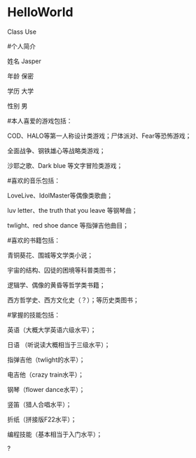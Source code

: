 # HelloWorld
Class Use

#个人简介

姓名 Jasper

年龄 保密

学历 大学

性别 男

#本人喜爱的游戏包括：

COD、HALO等第一人称设计类游戏；尸体派对、Fear等恐怖游戏；

全面战争、钢铁雄心等战略类游戏；

沙耶之歌、Dark blue 等文字冒险类游戏；

#喜欢的音乐包括：

LoveLive、IdolMaster等偶像类歌曲；

luv letter、the truth that you leave 等钢琴曲；

twlight、red shoe dance 等指弹吉他曲目；

#喜欢的书籍包括：

青铜葵花、围城等文学类小说；

宇宙的结构、囚徒的困境等科普类图书；

逻辑学、偶像的黄昏等哲学类书籍；

西方哲学史、西方文化史（？）；等历史类图书；

#掌握的技能包括：

英语（大概大学英语六级水平）；

日语 （听说读大概相当于三级水平）；

指弹吉他（twlight的水平）；

电吉他（crazy train水平）；

钢琴（flower dance水平）；

竖笛（猎人合唱水平）；

折纸（拼接版F22水平）；

编程技能（基本相当于入门水平）；

?







   

